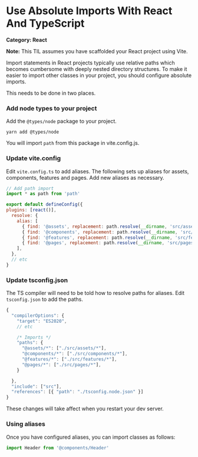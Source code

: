 # Use Absolute Imports With React And TypeScript

__Category: React__

__Note:__ This TIL assumes you have scaffolded your React project using Vite.

Import statements in React projects typically use relative paths which becomes cumbersome with deeply nested directory structures. To make it easier to import other classes in your project, you should configure absolute imports. 

This needs to be done in two places.

### Add node types to your project

Add the `@types/node` package to your project. 

```shell
yarn add @types/node
```

You will import `path` from this package in vite.config.js.

### Update vite.config

Edit `vite.config.ts` to add aliases. The following sets up aliases for assets, components, features and pages. Add new aliases as necessary.

```javascript
// Add path import
import * as path from 'path'

export default defineConfig({
plugins: [react()],
  resolve: {
    alias: [
      { find: '@assets', replacement: path.resolve(__dirname, 'src/assets') },
      { find: '@components', replacement: path.resolve(__dirname, 'src/components') },
      { find: '@features', replacement: path.resolve(__dirname, 'src/features') },
      { find: '@pages', replacement: path.resolve(__dirname, 'src/pages') },
    ],
  },
  // etc
}
```

### Update tsconfig.json

The TS compiler will need to be told how to resolve paths for aliases. Edit `tsconfig.json` to add the paths.

```javascript
{
  "compilerOptions": {
    "target": "ES2020",
    // etc

    /* Imports */
    "paths": {
      "@assets/*": ["./src/assets/*"],
      "@components/*": ["./src/components/*"],
      "@features/*": ["./src/features/*"],
      "@pages/*": ["./src/pages/*"],
    }

  },
  "include": ["src"],
  "references": [{ "path": "./tsconfig.node.json" }]
}
```

These changes will take affect when you restart your dev server.

### Using aliases

Once you have configured aliases, you can import classes as follows:

```javascript
import Header from '@components/Header'
```
